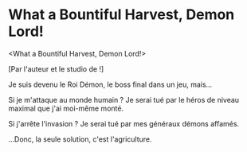 # What a Bountiful Harvest, Demon Lord!
<What a Bountiful Harvest, Demon Lord!>

[Par l'auteur et le studio de <The Greatest Estate Developer> !]

Je suis devenu le Roi Démon, le boss final dans un jeu, mais...

Si je m'attaque au monde humain ? Je serai tué par le héros de niveau maximal que j'ai moi-même monté.

Si j'arrête l'invasion ? Je serai tué par mes généraux démons affamés.

...Donc, la seule solution, c'est l'agriculture.